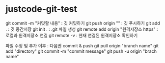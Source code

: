# justcode-git-test
git commit -m "커밋할 내용"  :  깃 커밋하기
git push origin "" : 깃 푸시하기
git add .  : 깃 중간저장
git init .  : .git 파일 생성
git remote add origin "원격저장소 https"  : 로컬과 원격저장소 연결
git remote -v  : 현재 연결된 원격저장소 확인하기

파일 수정 및 추가 이후 : 다음번 commit & push
git pull origin "branch name"
git add "directory"
git commit -m "commit message"
git push -u origin "brach name"
